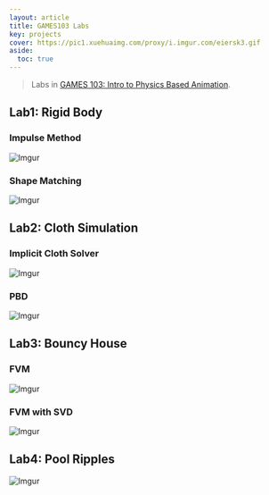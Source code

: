 ```yaml
---
layout: article
title: GAMES103 Labs
key: projects
cover: https://pic1.xuehuaimg.com/proxy/i.imgur.com/eiersk3.gif
aside:
  toc: true
---
```


> Labs in [GAMES 103: Intro to Physics Based Animation](http://games-cn.org/games103/).
<!--more-->

## Lab1: Rigid Body

### Impulse Method

![Imgur](https://pic1.xuehuaimg.com/proxy/i.imgur.com/eiersk3.gif)

### Shape Matching

![Imgur](https://pic1.xuehuaimg.com/proxy/i.imgur.com/yycpK7p.gif)

## Lab2: Cloth Simulation

### Implicit Cloth Solver

![Imgur](https://pic1.xuehuaimg.com/proxy/i.imgur.com/bExEAGl.gif)

### PBD

![Imgur](https://pic1.xuehuaimg.com/proxy/i.imgur.com/ZDdvKYR.gif)

## Lab3: Bouncy House

### FVM

![Imgur](https://pic1.xuehuaimg.com/proxy/i.imgur.com/e3V6VMj.gif)

### FVM with SVD

![Imgur](https://pic1.xuehuaimg.com/proxy/i.imgur.com/okp0A1k.gif)

## Lab4: Pool Ripples

![Imgur](https://pic1.xuehuaimg.com/proxy/i.imgur.com/InDQT1p.gif)